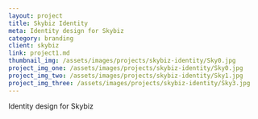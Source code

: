 ```yaml
---
layout: project
title: Skybiz Identity
meta: Identity design for Skybiz 
category: branding
client: skybiz
link: project1.md
thumbnail_img: /assets/images/projects/skybiz-identity/Sky0.jpg
project_img_one: /assets/images/projects/skybiz-identity/Sky0.jpg
project_img_two: /assets/images/projects/skybiz-identity/Sky1.jpg
project_img_three: /assets/images/projects/skybiz-identity/Sky3.jpg
---
```


Identity design for Skybiz